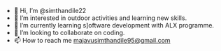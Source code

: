 - 👋 Hi, I’m @simthandile22
- 👀 I’m interested in outdoor activities and learning new skills.
- 🌱 I’m currently learning s]oftware development with ALX programme.
- 💞️ I’m looking to collaborate on coding.
- 📫 How to reach me majavusimthandile95@gmail.com

<!---
simthandile22/simthandile22 is a ✨ special ✨ repository because its `README.md` (this file) appears on your GitHub profile.
You can click the Preview link to take a look at your changes.
--->
